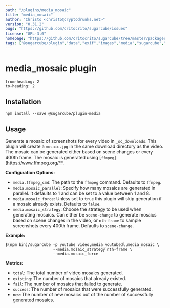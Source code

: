 ```yaml
---
path: "/plugins/media_mosaic"
title: "media_mosaic"
author: "Christo <christo@cryptodrunks.net>"
version: "0.31.2"
bugs: "https://github.com/critocrito/sugarcube/issues"
license: "GPL-3.0"
homepage: "https://github.com/critocrito/sugarcube/tree/master/packages/plugin-media#readme"
tags: ["@sugarcube/plugin","data","exif","images","media","sugarcube","sugarcube plugin","sugarcube-plugin","transformation"]
---
```

# media_mosaic plugin

```toc
from-heading: 2
to-heading: 2
```

## Installation

```shell
npm install --save @sugarcube/plugin-media
```


## Usage

Generate a mosaic of screenshots for every video in `_sc_downloads`. This plugin will create a `mosaic.jpg` in the same download directory as the video. The mosaic can be generated either based on scene changes or every 400th frame. The mosaic is generated using [`ffmpeg`]\(<https://www.ffmpeg.org/**>.

**Configuration Options:**

-   `media.ffmpeg_cmd`: The path to the `ffmpeg` command. Defaults to `ffmpeg`.
-   `media.mosaic_parallel`: Specify how many mosaics are generated in parallel. It defaults to 1 and can be set to a value between 1 and 8.
-   `media.mosaic_force`: Unless set to `true` this plugin will skip generation if a mosaic already exists. Defaults to `false`.
-   `media.mosaic_strategy`: Choose the strategy to be used when generating mosaics. Can either be `scene-change` to generate mosaics based on scene changes in the video, or `nth-frame` to sample screenshots every 400th frame. Defaults to `scene-change`.

**Example:**

```shell
$(npm bin)/sugarcube -p youtube_video,media_youtubedl,media_mosaic \
                     --media.mosaic_strategy nth-frame \
                     --media.mosaic_force
```

**Metrics:**

-   `total`: The total number of video mosaics generated.
-   `existing`: The number of mosaics that already existed.
-   `fail`: The number of mosaics that failed to generate.
-   `success`: The number of mosaics that were successfully generated.
-   `new`: The number of new mosaics out of the number of successfully generated mosaics.
